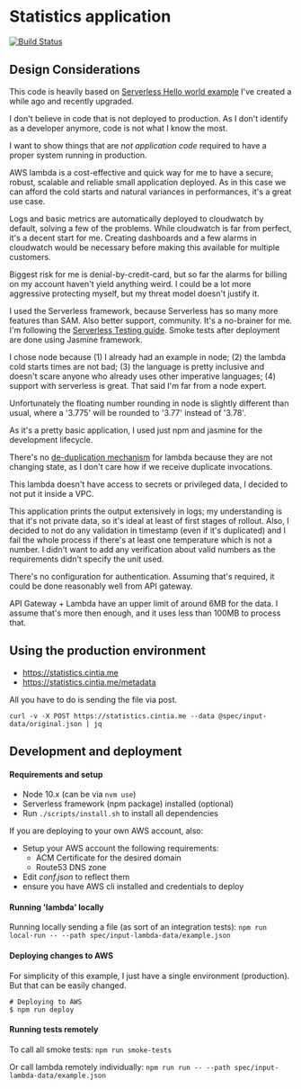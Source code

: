 # Statistics application

[![Build Status](https://travis-ci.org/cintiadr/statistics-app.svg?branch=master)](https://travis-ci.org/cintiadr/statistics-app)

## Design Considerations

This code is heavily based on [Serverless Hello world example](https://github.com/cintiadr/sample-lambda-app) I've created a while ago and recently upgraded.

I don't believe in code that is not deployed to production. As I don't identify as a developer anymore,
code is not what I know the most.

I want to show things that are _not application code_ required to have a proper system running in production.

AWS lambda is a cost-effective and quick way for me to have a secure, robust, scalable and reliable
small application deployed. As in this case we can afford the cold starts and natural variances in performances,
it's a great use case.

Logs and basic metrics are automatically deployed to cloudwatch by default,
solving a few of the problems. While cloudwatch is far from perfect, it's a decent start for me.
Creating dashboards and a few alarms in cloudwatch would be necessary before making this available for multiple customers.

Biggest risk for me is denial-by-credit-card, but so far the alarms for billing
on my account haven't yield anything weird. I could be a lot more aggressive protecting myself,
but my threat model doesn't justify it.

I used the Serverless framework, because Serverless has so many more features than SAM. Also better support, community. It's a no-brainer for me. I'm following the [Serverless Testing guide](https://serverless.com/framework/docs/providers/aws/guide/testing/). Smoke tests after deployment are done using Jasmine framework.

I chose node because (1) I already had an example in node; (2) the lambda cold starts times are not bad;
(3) the language is pretty inclusive and doesn't scare anyone who already uses other imperative languages;
(4) support with serverless is great. That said I'm far from a node expert.

Unfortunately the floating number rounding in node is slightly different than usual, where a '3.775' will be rounded to '3.77' instead of '3.78'.

As it's a pretty basic application, I used just npm and jasmine for the development lifecycle.

There's no [de-duplication mechanism](https://blog.sungardas.com/CTOLabs/2017/06/run-lambda-run/) for lambda
because they are not changing state, as I don't care how if we receive duplicate invocations.

This lambda doesn't have access to secrets or privileged data, I decided to not put it inside a VPC.

This application prints the output extensively in logs; my understanding is that it's not private data,
so it's ideal at least of first stages of rollout. Also, I decided to not do any validation in timestamp (even if it's duplicated) and I fail the whole process if there's at least one temperature which is not a number.
I didn't want to add any verification about valid numbers as the requirements didn't specify the unit used.

There's no configuration for authentication. Assuming that's required, it could be done reasonably well from API gateway.

API Gateway + Lambda have an upper limit of around 6MB for the data. I assume that's more then enough, and it uses less than 100MB to process that.


## Using the production environment

  - <https://statistics.cintia.me>
  - <https://statistics.cintia.me/metadata>


All you have to do is sending the file via post.

`curl -v -X POST https://statistics.cintia.me --data @spec/input-data/original.json | jq`


## Development and deployment

#### Requirements and setup

  - Node 10.x (can be via `nvm use`)
  - Serverless framework (npm package) installed (optional)
  - Run `./scripts/install.sh` to install all dependencies


If you are deploying to your own AWS account, also:

  - Setup your AWS account the following requirements:
    - ACM Certificate for the desired domain
    - Route53 DNS zone
  - Edit _conf.json_ to reflect them
  - ensure you have AWS cli installed and credentials to deploy

#### Running 'lambda' locally

Running locally sending a file (as sort of an integration tests):
`npm run local-run -- --path spec/input-lambda-data/example.json`

#### Deploying changes to AWS

For simplicity of this example, I just have a single environment (production).
But that can be easily changed.

```
# Deploying to AWS
$ npm run deploy
```

#### Running tests remotely

To call all smoke tests:
`npm run smoke-tests`

Or call lambda remotely individually:
`npm run run -- --path spec/input-lambda-data/example.json`
